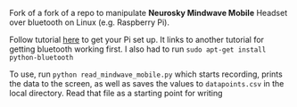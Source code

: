 Fork of a fork of a repo to manipulate **Neurosky Mindwave Mobile** Headset over bluetooth on Linux (e.g. Raspberry Pi).

Follow tutorial [here](http://cttoronto.com/03/04/2013/interfacing-with-the-mindwave-mobile/) to get your Pi set up. It links to another tutorial for getting bluetooth working first.
I also had to run ```sudo apt-get install python-bluetooth```

To use, run ```python read_mindwave_mobile.py``` which starts recording, prints the data to the screen, as well as saves the values to ```datapoints.csv``` in the local directory.
Read that file as a starting point for writing
